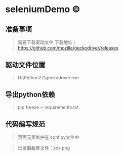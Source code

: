# seleniumDemo &copy;

## 准备事项
> 需要下载驱动文件
> 下载地址：https://github.com/mozilla/geckodriver/releases
## 驱动文件位置 
> D:\Python27\geckodriver.exe

## 导出python依赖
>pip freeze > requirements.txt

## 代码编写规范

> 页面元素维护在 conf.py文件中

> 浏览器截屏文件：xxx.png
